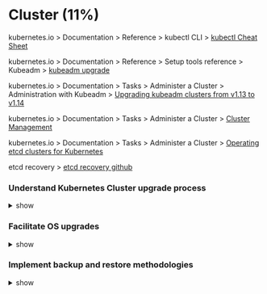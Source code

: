 # Cluster (11%)

kubernetes.io > Documentation > Reference > kubectl CLI > [kubectl Cheat Sheet](https://kubernetes.io/docs/reference/kubectl/cheatsheet/)

kubernetes.io > Documentation > Reference > Setup tools reference > Kubeadm > [kubeadm upgrade](https://kubernetes.io/docs/reference/setup-tools/kubeadm/kubeadm-upgrade/)

kubernetes.io > Documentation > Tasks > Administer a Cluster > Administration with Kubeadm > [Upgrading kubeadm clusters from v1.13 to v1.14](https://kubernetes.io/docs/tasks/administer-cluster/kubeadm/kubeadm-upgrade-1-14/)

kubernetes.io > Documentation > Tasks > Administer a Cluster > [Cluster Management](https://kubernetes.io/docs/tasks/administer-cluster/cluster-management/#maintenance-on-a-node)

kubernetes.io > Documentation > Tasks > Administer a Cluster > [Operating etcd clusters for Kubernetes](https://kubernetes.io/docs/tasks/administer-cluster/configure-upgrade-etcd/)

etcd recovery > [etcd recovery github](https://github.com/etcd-io/etcd/blob/master/Documentation/op-guide/recovery.md)



### Understand Kubernetes Cluster upgrade process

<details><summary>show</summary>
<p>

```bash
Allowed combination of kubernetes binary versions:

kube-apiserver - version X
controller-manager - version X-1
kube-scheduler - version X-1
kubelet - version X-2
kube-proxy - version X-2
kubectl - version X+1 > X-1

At any point in time X-2 is supported.

Master Upgrade
***************
$ apt-get upgrade -y kubeadm=1.12.0-00
$ kubectl upgrade plan
$ kubectl upgrade apply v1.12.0
$ apt-get upgrade -y kubelet=1.12.0-00
$ systemctl restart kubelet

Node Upgrade
**************
$ kubectl drain node01
$ apt-get upgrade -y kubeadm=1.12.0-00
$ apt-get upgrade -y kubelet=1.12.0-00
$ kubeadm upgrade node config --kubelet-version v1.12.0
$ systemctl restart kubelet
$ kubectl uncordon node01
```

</p>
</details>

### Facilitate OS upgrades

<details><summary>show</summary>
<p>

```bash
$ kubectl drain node01 --ignore-daemonsets

Apply patches now on the Node01 and once it comes back up. Make it schedulable agaian.

If you are running a Pod on the node which is not part of a replicaset or controller then you need to force the eviction and that Pod will be lost forever.

$ kubectl drain node01 --ignore-daemonsets --force
$ kubectl uncordon node01

If you just want to make the node unschedulable but don't want to evict the running Pod then just cordon the node.

$ kubectl cordon node01
```



</p>
</details>

### Implement backup and restore methodologies

<details><summary>show</summary>
<p>

```
$ kubectl get all --all-namespaces -o yaml > all-services.yaml

etcd save it's all data here:

$ cat /etc/system.d/system/etcd.service

--data-dir=/var/lib/etcd

$ ETCDCTL_API=3 etcdctl snapshot save snapshot.db \
--endpoints=https://127.0.0.1:2379 \
--cacert=/etc/etcd/ca.crt \
--cert=/etc/etcd/etcd-server.crt \
--key=/etc/etcd/etcd-server.key

$ ETCDCTL_API=3 etcdctl snapshot status snapshot.db

$ service kube-apiserver stop
$ ETCDCTL_API=3 etcdctl \
snapshot restore snapshot.db \
--data-dir /var/lib/etcd-from-backup \
--initial-cluster master-1=https://192.168.1.1:2380 \
--initial-cluster-token etcd-cluster-1 \
--initial-advertise-peer-urls https://${INTERNAL_IP}:2380

$ cat /etc/system/system.d/etcd.service

--initial-cluster-token etcd-cluster-1
--data-dir /var/lib/etcd-from-backup

$ systemctl daemon-reload
$ service etcd restart
$ service kube-apiserver start

```



</p>
</details>



